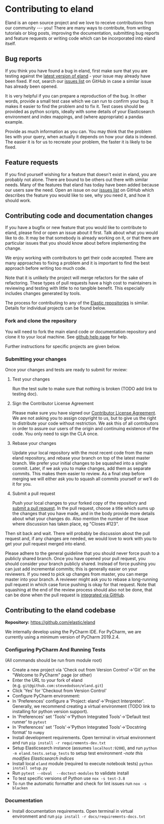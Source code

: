 Contributing to eland
=====================

Eland is an open source project and we love to receive contributions
from our community --- you! There are many ways to contribute, from
writing tutorials or blog posts, improving the documentation, submitting
bug reports and feature requests or writing code which can be
incorporated into eland itself.

Bug reports
-----------

If you think you have found a bug in eland, first make sure that you are
testing against the [latest version of
eland](https://github.com/elastic/eland) - your issue may already have
been fixed. If not, search our [issues
list](https://github.com/elastic/eland/issues) on GitHub in case a
similar issue has already been opened.

It is very helpful if you can prepare a reproduction of the bug. In
other words, provide a small test case which we can run to confirm your
bug. It makes it easier to find the problem and to fix it. Test cases
should be provided as python scripts, ideally with some details of your
Elasticsearch environment and index mappings, and (where appropriate) a
pandas example.

Provide as much information as you can. You may think that the problem
lies with your query, when actually it depends on how your data is
indexed. The easier it is for us to recreate your problem, the faster it
is likely to be fixed.

Feature requests
----------------

If you find yourself wishing for a feature that doesn\'t exist in eland,
you are probably not alone. There are bound to be others out there with
similar needs. Many of the features that eland has today have been added
because our users saw the need. Open an issue on our [issues
list](https://github.com/elastic/eland/issues) on GitHub which describes
the feature you would like to see, why you need it, and how it should
work.

Contributing code and documentation changes
-------------------------------------------

If you have a bugfix or new feature that you would like to contribute to
eland, please find or open an issue about it first. Talk about what you
would like to do. It may be that somebody is already working on it, or
that there are particular issues that you should know about before
implementing the change.

We enjoy working with contributors to get their code accepted. There are
many approaches to fixing a problem and it is important to find the best
approach before writing too much code.

Note that it is unlikely the project will merge refactors for the sake
of refactoring. These types of pull requests have a high cost to
maintainers in reviewing and testing with little to no tangible benefit.
This especially includes changes generated by tools.

The process for contributing to any of the [Elastic
repositories](https://github.com/elastic/) is similar. Details for
individual projects can be found below.

### Fork and clone the repository

You will need to fork the main eland code or documentation repository
and clone it to your local machine. See [github help
page](https://help.github.com/articles/fork-a-repo) for help.

Further instructions for specific projects are given below.

### Submitting your changes

Once your changes and tests are ready to submit for review:

1.  Test your changes

    Run the test suite to make sure that nothing is broken (TODO add
    link to testing doc).

2.  Sign the Contributor License Agreement

    Please make sure you have signed our [Contributor License
    Agreement](https://www.elastic.co/contributor-agreement/). We are
    not asking you to assign copyright to us, but to give us the right
    to distribute your code without restriction. We ask this of all
    contributors in order to assure our users of the origin and
    continuing existence of the code. You only need to sign the CLA
    once.

3.  Rebase your changes

    Update your local repository with the most recent code from the main
    eland repository, and rebase your branch on top of the latest master
    branch. We prefer your initial changes to be squashed into a single
    commit. Later, if we ask you to make changes, add them as separate
    commits. This makes them easier to review. As a final step before
    merging we will either ask you to squash all commits yourself or
    we\'ll do it for you.

4.  Submit a pull request

    Push your local changes to your forked copy of the repository and
    [submit a pull
    request](https://help.github.com/articles/using-pull-requests). In
    the pull request, choose a title which sums up the changes that you
    have made, and in the body provide more details about what your
    changes do. Also mention the number of the issue where discussion
    has taken place, eg "Closes \#123".

Then sit back and wait. There will probably be discussion about the pull
request and, if any changes are needed, we would love to work with you
to get your pull request merged into eland.

Please adhere to the general guideline that you should never force push
to a publicly shared branch. Once you have opened your pull request, you
should consider your branch publicly shared. Instead of force pushing
you can just add incremental commits; this is generally easier on your
reviewers. If you need to pick up changes from master, you can merge
master into your branch. A reviewer might ask you to rebase a
long-running pull request in which case force pushing is okay for that
request. Note that squashing at the end of the review process should
also not be done, that can be done when the pull request is [integrated
via GitHub](https://github.com/blog/2141-squash-your-commits).

Contributing to the eland codebase
----------------------------------

**Repository:** <https://github.com/elastic/eland>

We internally develop using the PyCharm IDE. For PyCharm, we are
currently using a minimum version of PyCharm 2019.2.4.

### Configuring PyCharm And Running Tests

(All commands should be run from module root)

-   Create a new project via \'Check out from Version
    Control\'-\>\'Git\' on the \"Welcome to PyCharm\" page (or other)
-   Enter the URL to your fork of eland
    (e.g. `git@github.com:stevedodson/eland.git`)
-   Click \'Yes\' for \'Checkout from Version Control\'
-   Configure PyCharm environment:
-   In \'Preferences\' configure a \'Project: eland\'-\>\'Project
    Interpreter\'. Generally, we recommend creating a virtual
    environment (TODO link to installing for python version support).
-   In \'Preferences\' set \'Tools\'-\>\'Python Integrated
    Tools\'-\>\'Default test runner\' to `pytest`
-   In \'Preferences\' set \'Tools\'-\>\'Python Integrated
    Tools\'-\>\'Docstring format\' to `numpy`
-   Install development requirements. Open terminal in virtual
    environment and run `pip install -r requirements-dev.txt`
-   Setup Elasticsearch instance (assumes `localhost:9200`), and run
    `python -m eland.tests.setup_tests` to setup test environment -*note
    this modifies Elasticsearch indices*
-   Install local `eland` module (required to execute notebook tests)
    `python install setup.py`
-   Run `pytest --nbval  --doctest-modules` to validate install
-   To test specific versions of Python use `nox -s test-3.8`
-   To run the automatic formatter and check for lint issues
    run `nox -s blacken`


### Documentation

-   Install documentation requirements. Open terminal in virtual
    environment and run `pip install -r docs/requirements-docs.txt`
